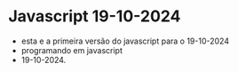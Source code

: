 # Javascript 19-10-2024
 
- esta e a primeira versão do javascript para o 19-10-2024
- programando em javascript
- 19-10-2024.
